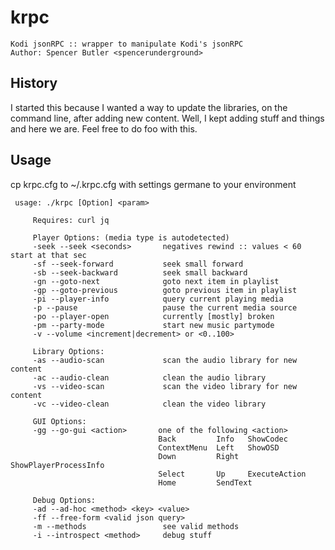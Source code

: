# krpc
    Kodi jsonRPC :: wrapper to manipulate Kodi's jsonRPC
    Author: Spencer Butler <spencerunderground>

## History
I started this because I wanted a way to update the libraries, on the command line, after adding new content.
Well, I kept adding stuff and things and here we are. Feel free to do foo with this.

## Usage
cp krpc.cfg to ~/.krpc.cfg with settings germane to your environment


     usage: ./krpc [Option] <param>
     
         Requires: curl jq
     
         Player Options: (media type is autodetected)
         -seek --seek <seconds>       negatives rewind :: values < 60 start at that sec
         -sf --seek-forward           seek small forward
         -sb --seek-backward          seek small backward
         -gn --goto-next              goto next item in playlist
         -gp --goto-previous          goto previous item in playlist
         -pi --player-info            query current playing media
         -p --pause                   pause the current media source
         -po --player-open            currently [mostly] broken
         -pm --party-mode             start new music partymode
         -v --volume <increment|decrement> or <0..100>
     
         Library Options:
         -as --audio-scan             scan the audio library for new content
         -ac --audio-clean            clean the audio library
         -vs --video-scan             scan the video library for new content
         -vc --video-clean            clean the video library
     
         GUI Options:
         -gg --go-gui <action>       one of the following <action>
                                     Back         Info   ShowCodec
                                     ContextMenu  Left   ShowOSD
                                     Down         Right  ShowPlayerProcessInfo
                                     Select       Up     ExecuteAction
                                     Home         SendText
     
         Debug Options:
         -ad --ad-hoc <method> <key> <value>
         -ff --free-form <valid json query>
         -m --methods                 see valid methods
         -i --introspect <method>     debug stuff

